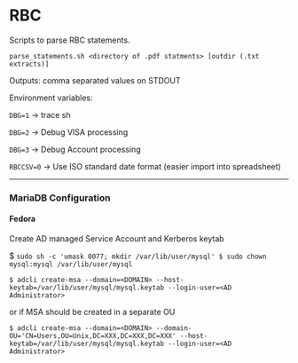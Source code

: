 # RBC
Scripts to parse RBC statements.

`parse_statements.sh <directory of .pdf statments> [outdir (.txt extracts)]`

Outputs: comma separated values on STDOUT

Environment variables:

`DBG=1` -> trace sh

`DBG=2` -> Debug VISA processing

`DBG=3` -> Debug Account processing

`RBCCSV=0` -> Use ISO standard date format (easier import into spreadsheet)

------

### MariaDB Configuration

#### Fedora

Create AD managed Service Account and Kerberos keytab

$ `sudo sh -c 'umask 0077; mkdir /var/lib/user/mysql'
$ sudo chown mysql:mysql /var/lib/user/mysql`

`$ adcli create-msa --domain=<DOMAIN> --host-keytab=/var/lib/user/mysql/mysql.keytab --login-user=<AD Administrator>`

 or if MSA should be created in a separate OU

`$ adcli create-msa --domain=<DOMAIN> --domain-OU='CN=Users,OU=Unix,DC=XXX,DC=XXX,DC=XXX' --host-keytab=/var/lib/user/mysql/mysql.keytab --login-user=<AD Administrator>`
